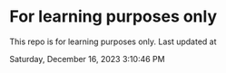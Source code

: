 # For learning purposes only
This repo is for learning purposes only.
Last updated at

Saturday, December 16, 2023 3:10:46 PM

